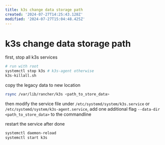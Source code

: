 ```yaml
---
title: k3s change data storage path
created: '2024-07-27T14:25:43.128Z'
modified: '2024-07-27T15:04:48.425Z'
---
```


# k3s change data storage path

first, stop all k3s services

```bash
# run with root
systemctl stop k3s # k3s-agent otherwise
k3s-killall.sh
```

copy the legacy data to new location

```bash
rsync /var/lib/rancher/k3s <path_to_store_data>
```

then modify the service file under `/etc/systemd/system/k3s.service` or `/etc/systemd/system/k3s-agent.service`, add one additional flag `--data-dir <path_to_store_data>` to the commandline

restart the service after done

```bash
systemctl daemon-reload
systemctl start k3s
```

